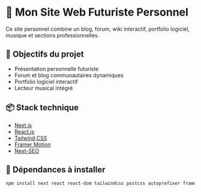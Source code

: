 # 🚀 Mon Site Web Futuriste Personnel

Ce site personnel combine un blog, forum, wiki interactif, portfolio logiciel, musique et sections professionnelles.

## 🌟 Objectifs du projet
- Présentation personnelle futuriste
- Forum et blog communautaires dynamiques
- Portfolio logiciel interactif
- Lecteur musical intégré

## 📦 Stack technique

- [Next.js](https://nextjs.org/)
- [React.js](https://reactjs.org/)
- [Tailwind CSS](https://tailwindcss.com/)
- [Framer Motion](https://www.framer.com/motion/)
- [Next-SEO](https://github.com/garmeeh/next-seo)

## 🚨 Dépendances à installer

```bash
npm install next react react-dom tailwindcss postcss autoprefixer framer-motion next-seo
